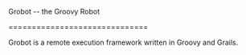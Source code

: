 
Grobot -- the Groovy Robot

==============================

Grobot is a remote execution framework written in Groovy and Grails.
